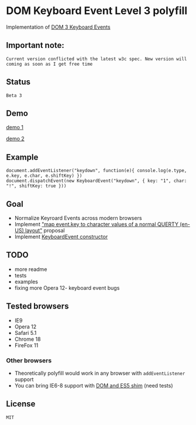 # DOM Keyboard Event Level 3 polyfill
Implementation of [DOM 3 Keyboard Events](http://www.w3.org/TR/DOM-Level-3-Events/#events-keyboardevents)

## Important note:

	Current version conflicted with the latest w3c spec. New version will coming as soon as I get free time

## Status

	Beta 3

## Demo

[demo 1](http://h123.ru/-/tests/KeyboardEvent/)

[demo 2](http://jsfiddle.net/termi/yjc5F/)

## Example

	document.addEventListener("keydown", function(e){ console.log(e.type, e.key, e.char, e.shiftKey) })
	document.dispatchEvent(new KeyboardEvent("keydown", { key: "1", char: "!", shiftKey: true }))

## Goal

* Normalize Keyroard Events across modern browsers
* Implement ["map event.key to character values of a normal QUERTY (en-US) layout"](https://www.w3.org/Bugs/Public/show_bug.cgi?id=19827) proposal
* Implement [KeyboardEvent constructor](http://www.w3.org/TR/DOM-Level-3-Events/#idl-interface-KeyboardEvent-initializers)

## TODO

* more readme
* tests
* examples
* fixing more Opera 12- keyboard event bugs

## Tested browsers
* IE9
* Opera 12
* Safari 5.1
* Chrome 18
* FireFox 11

### Other browsers
* Theoretically polyfill would work in any browser with `addEventListener` support
* You can bring IE6-8 support with [DOM and ES5 shim](http://github.com/termi/ES5-DOM-SHIM) (need tests)

## License
	
	MIT
